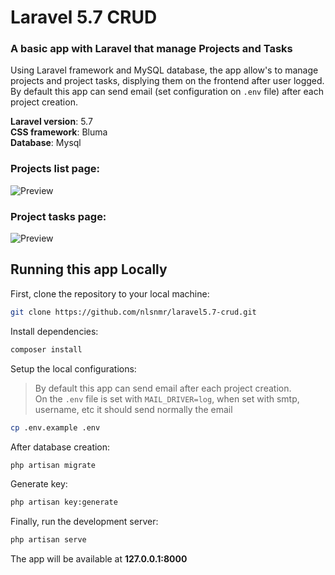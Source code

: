 # Laravel 5.7 CRUD

### A basic app with Laravel that manage Projects and Tasks
Using Laravel framework and MySQL database, the app allow's to manage projects and project tasks, displying them on the frontend after user logged.  
By default this app can send email (set configuration on `.env` file) after each project creation.  

__Laravel version__: 5.7  
__CSS framework__: Bluma  
__Database__: Mysql  

### __Projects list page:__
![Preview](https://monosnap.com/image/OwCVNDLjp2HzDTLQ41pXi24X5fgPOp.png)

### __Project tasks page:__
![Preview](https://monosnap.com/image/Ow7VHcjbYaWvTyqR15dBQrVdjRmyq6.png)

## Running this app Locally

First, clone the repository to your local machine:

```bash
git clone https://github.com/nlsnmr/laravel5.7-crud.git
```

Install dependencies:
```bash
composer install
```

Setup the local configurations:
> By default this app can send email after each project creation.  
> On the `.env` file is set with `MAIL_DRIVER=log`, when set with smtp, username, etc it should send normally the email
```bash
cp .env.example .env
```

After database creation:
```bash
php artisan migrate
```

Generate key:
```bash
php artisan key:generate
````

Finally, run the development server:

```bash
php artisan serve
```

The app will be available at **127.0.0.1:8000**
